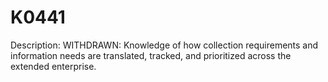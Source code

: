 # K0441
Description: WITHDRAWN: Knowledge of how collection requirements and information needs are translated, tracked, and prioritized across the extended enterprise.
